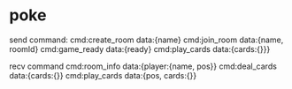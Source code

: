 poke
=====

send command:
cmd:create_room data:{name}
cmd:join_room data:{name, roomId}
cmd:game_ready data:{ready}
cmd:play_cards data:{cards:{}}} 

recv command
cmd:room_info data:{player:{name, pos}}
cmd:deal_cards data:{cards:{}}
cmd:play_cards data:{pos, cards:{}}

